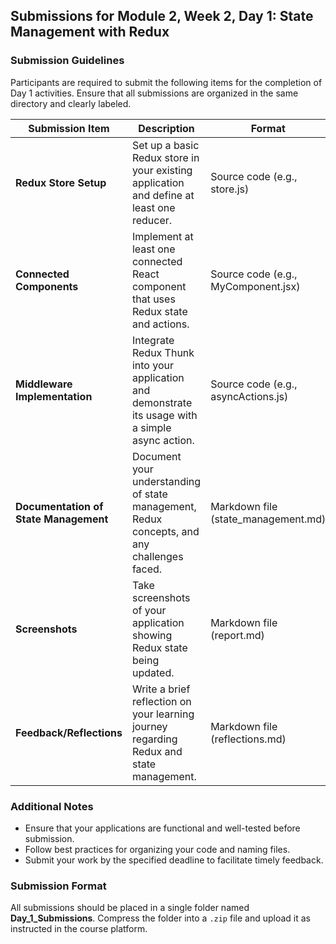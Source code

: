 
## Submissions for Module 2, Week 2, Day 1: State Management with Redux

### Submission Guidelines

Participants are required to submit the following items for the completion of Day 1 activities. Ensure that all submissions are organized in the same directory and clearly labeled.

| **Submission Item**                  | **Description**                                                                                                      | **Format**                          |
|--------------------------------------|----------------------------------------------------------------------------------------------------------------------|-------------------------------------|
| **Redux Store Setup**                | Set up a basic Redux store in your existing application and define at least one reducer.                             | Source code (e.g., store.js)       |
| **Connected Components**             | Implement at least one connected React component that uses Redux state and actions.                                 | Source code (e.g., MyComponent.jsx)|
| **Middleware Implementation**        | Integrate Redux Thunk into your application and demonstrate its usage with a simple async action.                   | Source code (e.g., asyncActions.js)|
| **Documentation of State Management**| Document your understanding of state management, Redux concepts, and any challenges faced.                           | Markdown file (state_management.md) |
| **Screenshots**                      | Take screenshots of your application showing Redux state being updated.                                              | Markdown file (report.md)           |
| **Feedback/Reflections**             | Write a brief reflection on your learning journey regarding Redux and state management.                             | Markdown file (reflections.md)     |

### Additional Notes
- Ensure that your applications are functional and well-tested before submission.
- Follow best practices for organizing your code and naming files.
- Submit your work by the specified deadline to facilitate timely feedback.

### Submission Format
All submissions should be placed in a single folder named **Day_1_Submissions**. Compress the folder into a `.zip` file and upload it as instructed in the course platform.
